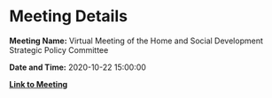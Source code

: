 # Meeting Details

**Meeting Name:** Virtual Meeting of the Home and Social Development Strategic Policy Committee

**Date and Time:** 2020-10-22 15:00:00

**[Link to Meeting](https://www.limerick.ie/council/whats-on/meeting-home-and-social-development-strategic-policy-committee-5)**
